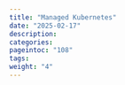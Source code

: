 ```yaml
---
title: "Managed Kubernetes"
date: "2025-02-17"
description:
categories:
pageintoc: "108"
tags:
weight: "4"
---
```


<a id="managed-kubernetes"></a>

<!--# Managed Kubernetes -->



